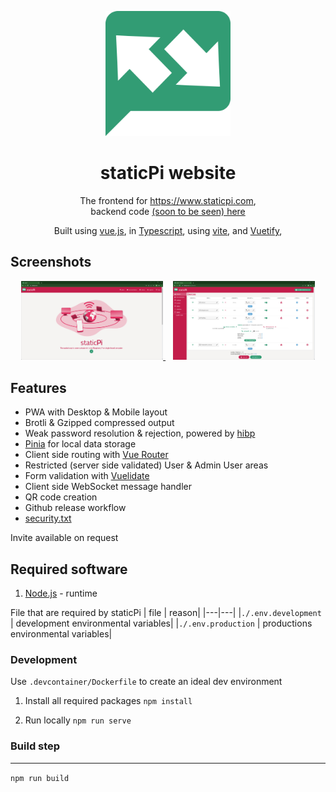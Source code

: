 <p align="center">
	<img src='./.github/logo.svg' width='200px'/>
</p>

<h1 align="center">staticPi website</h1>

<p align="center">
	The frontend for <a href='https://www.staticpi.com' target='_blank' rel='noopener noreferrer'>https://www.staticpi.com</a>,
	<br>backend code <a href='https://www.github.com/mrjackwills/staticpi_backend' target='_blank' rel='noopener noreferrer'>(soon to be seen) here</a>
</p>
<p align="center">
	Built using <a href='https://vuejs.org/' target='_blank' rel='noopener noreferrer'>vue.js</a>,
	in <a href='https://www.typescriptlang.org' target='_blank' rel='noopener noreferrer'>Typescript</a>,
	using <a href='https://vitejs.dev/' target='_blank' rel='noopener noreferrer'>vite</a>,
	and <a href='https://vuetifyjs.com/en/' target='_blank' rel='noopener noreferrer'>Vuetify</a>,
</p>


## Screenshots

<p align="center">
	<a href="https://raw.githubusercontent.com/mrjackwills/staticpi_vue/main/.github/site_screenshot_01.jpg" target='_blank' rel='noopener noreferrer'>
		<img src='./.github/site_screenshot_01.jpg' width='45%'/>
	</a>
	&nbsp;&nbsp;
	<a href="https://raw.githubusercontent.com/mrjackwills/staticpi_vue/main/.github/site_screenshot_02.jpg" target='_blank' rel='noopener noreferrer'>
		<img src='./.github/site_screenshot_02.jpg' width='45%'/>
	</a>
</p>

## Features

<ul>
	<li>PWA with Desktop & Mobile layout</li>
	<li>Brotli & Gzipped compressed output</li>
	<li>Weak password resolution & rejection, powered by <a href='https://haveibeenpwned.com/' target='_blank' rel='noopener noreferrer'>hibp</a></li>
	<li><a href="https://pinia.vuejs.org/" target='_blank' rel='noopener noreferrer'>Pinia</a> for local data storage</li>
	<li>Client side routing with <a href="https://router.vuejs.org/" target='_blank' rel='noopener noreferrer'>Vue Router</a></li>
	<li>Restricted (server side validated) User & Admin User areas</li>
	<li>Form validation with <a href="https://vuelidate.js.org/" target='_blank' rel='noopener noreferrer'>Vuelidate</a></li>
	<li>Client side WebSocket message handler</li>
	<li>QR code creation</li>
	<li>Github release workflow</li>
	<li><a href='https://securitytxt.org/' target='_blank' rel='noopener noreferrer'>security.txt</a></li>
</ul>

Invite available on request 

## Required software

1) <a href='https://nodejs.org/en/' target='_blank' rel='noopener noreferrer'>Node.js</a> - runtime

File that are required by staticPi
| file | reason|
|---|---|
|```./.env.development```	| development environmental variables|
|```./.env.production```	| productions environmental variables|

### Development

Use `.devcontainer/Dockerfile` to create an ideal dev environment

1) Install all required packages ```npm install```

2) Run locally ```npm run serve```

### Build step
---
```npm run build```